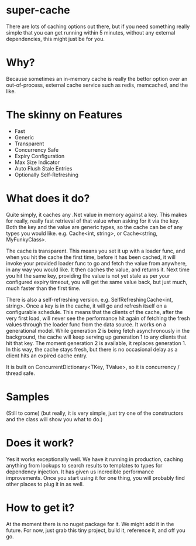 super-cache
===========

There are lots of caching options out there, but if you need something really simple that you can get running within 5 minutes, without any external dependencies, this might just be for you.

Why?
====
Because sometimes an in-memory cache is really the bettor option over an out-of-process, external cache service such as redis, memcached, and the like.

The skinny on Features
========
* Fast
* Generic
* Transparent
* Concurrency Safe
* Expiry Configuration
* Max Size Indicator
* Auto Flush Stale Entries
* Optionally Self-Refreshing

What does it do?
================
Quite simply, it caches any .Net value in memory against a key. This makes for really, really fast retrieval of that value when asking for it via the key.
Both the key and the value are generic types, so the cache can be of any types you would like.
e.g. Cache<int, string>, or Cache<string, MyFunkyClass>.

The cache is transparent. This means you set it up with a loader func, and when you hit the cache the first time, before it has been cached, it will invoke your provided loader func to go and fetch the value from anywhere, in any way you would like. It then caches the value, and returns it. Next time you hit the same key, providing the value is not yet stale as per your configured expiry timeout, you will get the same value back, but just much, much faster than the first time.

There is also a self-refreshing version.
e.g. SelfRefreshingCache<int, string>.
Once a key is in the cache, it will go and refresh itself on a configurable schedule. This means that the clients of the cache, after the very first load, will never see the performance hit again of fetching the fresh values through the loader func from the data source.
It works on a generational model. While generation 2 is being fetch asynchronously in the background, the cache will keep serving up generation 1 to any clients that hit that key. The moment generation 2 is available, it replaces generation 1. In this way, the cache stays fresh, but there is no occasional delay as a client hits an expired cache entry.

It is built on ConcurrentDictionary<TKey, TValue>, so it is concurrency / thread safe.

Samples
=======
(Still to come)
(but really, it is very simple, just try one of the constructors and the class will show you what to do.)

Does it work?
=============
Yes it works exceptionally well. We have it running in production, caching anything from lookups to search results to templates to types for dependency injection. It has given us incredible performance improvements.
Once you start using it for one thing, you will probably find other places to plug it in as well.

How to get it?
==============
At the moment there is no nuget package for it. We might add it in the future.
For now, just grab this tiny project, build it, reference it, and off you go.

